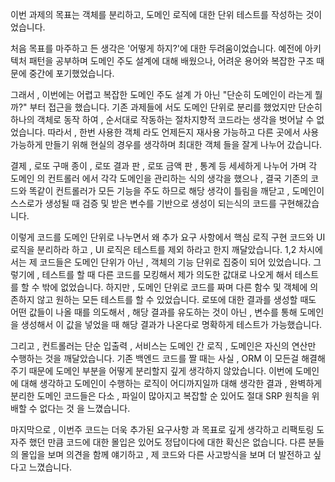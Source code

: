 이번 과제의 목표는 객체를 분리하고, 도메인 로직에 대한 단위 테스트를 작성하는 것이었습니다.

처음 목표를 마주하고 든 생각은 '어떻게 하지?'에 대한 두려움이었습니다. 
예전에 아키텍처 패턴을 공부하며 도메인 주도 설계에 대해 배웠으나, 
어려운 용어와 복잡한 구조 때문에 중간에 포기했었습니다.

그래서 , 이번에는 어렵고 복잡한 도메인 주도 설계 가 아닌 "단순히 도메인이 라는게 뭘까?" 부터 접근을 했습니다.
기존 과제들에 서도 도메인 단위로 분리를 했었지만 단순히 하나의 객체로 동작 하여 , 순서대로 작동하는 절차지향적 코드라는 생각을 벗어날 수 없었습니다.
따라서 , 한번 사용한 객체 라도 언제든지 재사용 가능하고 다른 곳에서 사용 가능하게 만들기 위해 현실의 경우를 생각하며 최대한 객체 들을 잘게 나누어 갔습니다.

결제 , 로또 구매 종이 , 로또 결과 판 , 로또 금액 판 , 통계 등 세세하게 나누어 가며 각 도메인 의 컨트롤러 에서 각각 도메인을 관리하는 식의 생각을 했으나 , 
결국 기존의 코드와 똑같이 컨트롤러가 모든 기능을 주도 하므로 해당 생각이 틀림을 깨닫고 , 
도메인이 스스로가 생성될 때 검증 및 받은 변수를 기반으로 생성이 되는식의 코드를 구현해갔습니다.

이렇게 코드를 도메인 단위로 나누면서 왜 추가 요구 사항에서 
핵심 로직 구현 코드와 UI 로직을 분리하라 하고 , UI 로직은 테스트를 제외 하라고 한지 깨달았습니다.
1,2 차시에서는 제 코드들은 도메인 단위가 아닌 , 객체의 기능 단위로 집중이 되어 있었습니다.
그렇기에 , 테스트를 할 때 다른 코드를 모킹해서 제가 의도한 값대로 나오게 해서 테스트를 할 수 밖에 없었습니다.
하지만 , 도메인 단위로 코드를 짜며 다른 함수 및 객체에 의존하지 않고 원하는 모든 테스트를 할 수 있었습니다.
로또에 대한 결과를 생성할 때도 어떤 값들이 나올 때를 의도해서 , 해당 결과를 유도하는 것이 아닌 , 
변수를 통해 도메인을 생성해서 이 값을 넣었을 때 해당 결과가 나온다로 명확하게 테스트가 가능했습니다.

그리고 , 컨트롤러는 단순 입출력 , 서비스는 도메인 간 로직 , 도메인은 자신의 연산만 수행하는 것을 깨달았습니다.
기존 백엔드 코드를 짤 때는 사실 , ORM 이 모든걸 해결해주기 때문에 도메인 부분을 어떻게 분리할지 깊게 생각하지 않았습니다.
이번에 도메인에 대해 생각하고 도메인이 수행하는 로직이 어디까지일까 대해 생각한 결과 ,
완벽하게 분리한 도메인 코드들은 다소 , 파일이 많아지고 복잡할 순 있어도 절대 SRP 원칙을 위배할 수 없다는 것 을 느꼈습니다.

마지막으로 , 이번주 코드는 더욱 추가된 요구사항 과 목표로 깊게 생각하고 리팩토링 도 자주 했던 만큼 
코드에 대한 몰입은 있어도 정답이다에 대한 확신은 없습니다. 
다른 분들의 몰입을 보며 의견을 함께 얘기하고 , 제 코드와 다른 사고방식을 보며 더 발전하고 싶다고 느꼈습니다.
